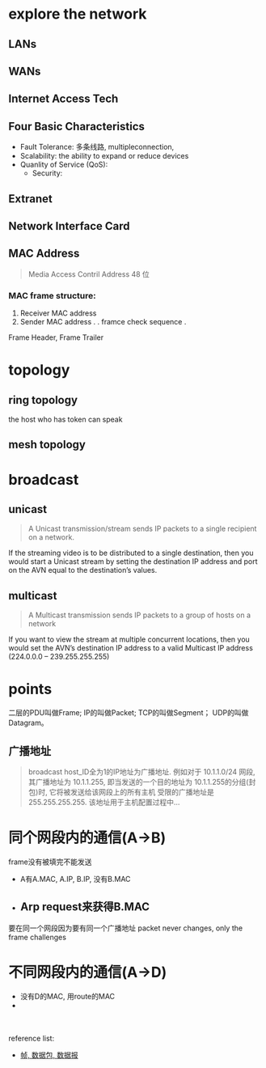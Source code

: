 # explore the network
>
## LANs
>
## WANs
>
## Internet Access Tech
## Four Basic Characteristics
- Fault Tolerance: 多条线路, multipleconnection,
- Scalability: the ability to expand or reduce devices
- Quanlity of Service (QoS):
  - Security:

## Extranet

## Network Interface Card

## MAC Address
> Media Access Contril Address
48 位
### MAC frame structure:
1. Receiver MAC address
2. Sender MAC address
.
. framce check sequence
.

Frame Header, Frame Trailer

# topology
## ring topology
the host who has token can speak
## mesh topology

# broadcast
## unicast
> A Unicast transmission/stream sends IP packets to a single recipient on a network.

If the streaming video is to be distributed to a single destination, then you would start a Unicast stream by setting the destination IP address and port on the AVN equal to the destination’s values.

## multicast
> A Multicast transmission sends IP packets to a group of hosts on a network

If you want to view the stream at multiple concurrent locations, then you would set the AVN’s destination IP address to a valid Multicast IP address (224.0.0.0 – 239.255.255.255)


# points
二层的PDU叫做Frame;
IP的叫做Packet;
TCP的叫做Segment；
UDP的叫做Datagram。

## 广播地址
> broadcast
host_ID全为1的IP地址为广播地址. 例如对于 10.1.1.0/24 网段, 其广播地址为 10.1.1.255, 即当发送的一个目的地址为 10.1.1.255的分组(封包)时, 它将被发送给该网段上的所有主机
受限的广播地址是 255.255.255.255. 该地址用于主机配置过程中...


# 同个网段内的通信(A->B)
frame没有被填完不能发送
- A有A.MAC, A.IP, B.IP, 没有B.MAC
- Arp request来获得B.MAC
  -

要在同一个网段因为要有同一个广播地址
packet never changes, only the frame challenges

# 不同网段内的通信(A->D)

- 没有D的MAC, 用route的MAC
-


<br/><br/>reference list:
- [帧, 数据包, 数据报](https://blog.csdn.net/qq_25606103/article/details/51295965)
